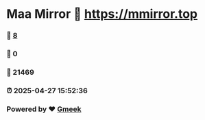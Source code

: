 # Maa Mirror :link: https://mmirror.top 
### :page_facing_up: [8](https://mmirror.top/tag.html) 
### :speech_balloon: 0 
### :hibiscus: 21469 
### :alarm_clock: 2025-04-27 15:52:36 
### Powered by :heart: [Gmeek](https://github.com/Meekdai/Gmeek)

